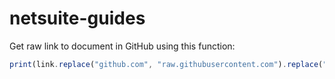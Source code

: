 # netsuite-guides

Get raw link to document in GitHub using this function:
```javascript
print(link.replace("github.com", "raw.githubusercontent.com").replace("/blob/", "/"))
```
